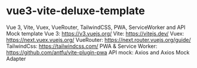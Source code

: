 # vue3-vite-deluxe-template
Vue 3, Vite, Vuex, VueRouter, TailwindCSS, PWA, ServiceWorker and API Mock template
Vue 3: https://v3.vuejs.org/
Vite: https://vitejs.dev/
Vuex: https://next.vuex.vuejs.org/
VueRouter: https://next.router.vuejs.org/guide/
TailwindCss: https://tailwindcss.com/
PWA & Service Worker: https://github.com/antfu/vite-plugin-pwa
API mock: Axios and Axios Mock Adapter
